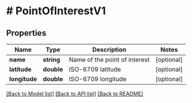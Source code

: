 # # PointOfInterestV1

## Properties

Name | Type | Description | Notes
------------ | ------------- | ------------- | -------------
**name** | **string** | Name of the point of interest | [optional]
**latitude** | **double** | ISO-6709 latitude | [optional]
**longitude** | **double** | ISO-6709 longitude | [optional]

[[Back to Model list]](../../README.md#models) [[Back to API list]](../../README.md#endpoints) [[Back to README]](../../README.md)
